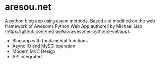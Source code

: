 # aresou.net
A python blog app using async methods.
Based and modified on the web framework of Awesome Python Web App authored by Michael Liao (https://github.com/michaelliao/awesome-python3-webapp).

- Blog app with fundamental functions
- Async IO and MySQl operation
- Modern MVC Design
- API integrated
